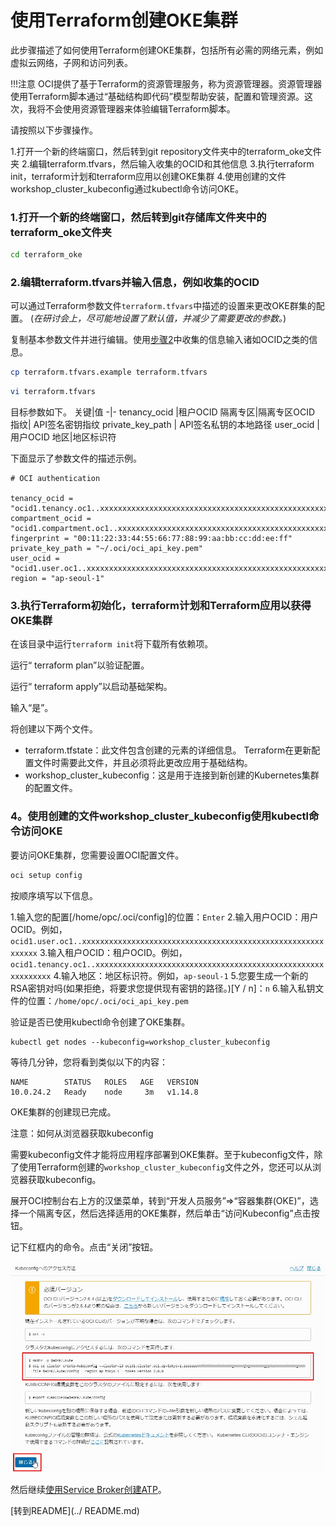 使用Terraform创建OKE集群
=====

此步骤描述了如何使用Terraform创建OKE集群，包括所有必需的网络元素，例如虚拟云网络，子网和访问列表。

!!!注意
    OCI提供了基于Terraform的资源管理服务，称为资源管理器。资源管理器使用Terraform脚本通过“基础结构即代码”模型帮助安装，配置和管理资源。这次，我将不会使用资源管理器来体验编辑Terraform脚本。

请按照以下步骤操作。

1.打开一个新的终端窗口，然后转到git repository文件夹中的terraform_oke文件夹
2.编辑terraform.tfvars，然后输入收集的OCID和其他信息
3.执行terraform init，terraform计划和terraform应用以创建OKE集群
4.使用创建的文件workshop_cluster_kubeconfig通过kubectl命令访问OKE。

### 1.打开一个新的终端窗口，然后转到git存储库文件夹中的terraform_oke文件夹

```sh
cd terraform_oke
```

### 2.编辑terraform.tfvars并输入信息，例如收集的OCID

可以通过Terraform参数文件`terraform.tfvars`中描述的设置来更改OKE群集的配置。 (*在研讨会上，尽可能地设置了默认值，并减少了需要更改的参数。*)

复制基本参数文件并进行编辑。使用[步骤2](WorkshopGuide200GatherInformation.md)中收集的信息输入诸如OCID之类的信息。

```sh
cp terraform.tfvars.example terraform.tfvars
```
```sh
vi terraform.tfvars
```

目标参数如下。
关键|值
-|-
tenancy_ocid |租户OCID
隔离专区|隔离专区OCID
指纹| API签名密钥指纹
private_key_path | API签名私钥的本地路径
user_ocid |用户OCID
地区|地区标识符

下面显示了参数文件的描述示例。

```属性
# OCI authentication

tenancy_ocid = "ocid1.tenancy.oc1..xxxxxxxxxxxxxxxxxxxxxxxxxxxxxxxxxxxxxxxxxxxxxxxxxxxxxxxxxxxx"
compartment_ocid = "ocid1.compartment.oc1..xxxxxxxxxxxxxxxxxxxxxxxxxxxxxxxxxxxxxxxxxxxxxxxxxxxxxxxxxxxx"
fingerprint = "00:11:22:33:44:55:66:77:88:99:aa:bb:cc:dd:ee:ff"
private_key_path = "~/.oci/oci_api_key.pem"
user_ocid = "ocid1.user.oc1..xxxxxxxxxxxxxxxxxxxxxxxxxxxxxxxxxxxxxxxxxxxxxxxxxxxxxxxxxxxx"
region = "ap-seoul-1"
```

### 3.执行Terraform初始化，terraform计划和Terraform应用以获得OKE集群

在该目录中运行`terraform init`将下载所有依赖项。

运行“ terraform plan”以验证配置。

运行“ terraform apply”以启动基础架构。

输入“是”。

将创建以下两个文件。

+ terraform.tfstate：此文件包含创建的元素的详细信息。 Terraform在更新配置文件时需要此文件，并且必须将此更改应用于基础结构。
+ workshop_cluster_kubeconfig：这是用于连接到新创建的Kubernetes集群的配置文件。

### 4。使用创建的文件workshop_cluster_kubeconfig使用kubectl命令访问OKE

要访问OKE集群，您需要设置OCI配置文件。

```sh
oci setup config
```

按顺序填写以下信息。

1.输入您的配置[/home/opc/.oci/config]的位置：`Enter`
2.输入用户OCID：用户OCID。例如，`ocid1.user.oc1..xxxxxxxxxxxxxxxxxxxxxxxxxxxxxxxxxxxxxxxxxxxxxxxxxxxxxxxxxxxx`
3.输入租户OCID：租户OCID。例如，`ocid1.tenancy.oc1..xxxxxxxxxxxxxxxxxxxxxxxxxxxxxxxxxxxxxxxxxxxxxxxxxxxxxxxxxxxx`
4.输入地区：地区标识符。例如，`ap-seoul-1`
5.您要生成一个新的RSA密钥对吗(如果拒绝，将要求您提供现有密钥的路径。)[Y / n]：`n`
6.输入私钥文件的位置：`/home/opc/.oci/oci_api_key.pem`



验证是否已使用kubectl命令创建了OKE集群。

```
kubectl get nodes --kubeconfig=workshop_cluster_kubeconfig
```

等待几分钟，您将看到类似以下的内容：

```
NAME        STATUS   ROLES   AGE   VERSION
10.0.24.2   Ready    node     3m   v1.14.8
```

OKE集群的创建现已完成。

注意：如何从浏览器获取kubeconfig

需要kubeconfig文件才能将应用程序部署到OKE集群。至于kubeconfig文件，除了使用Terraform创建的`workshop_cluster_kubeconfig`文件之外，您还可以从浏览器获取kubeconfig。

展开OCI控制台右上方的汉堡菜单，转到“开发人员服务”⇒“容器集群(OKE)”，选择一个隔离专区，然后选择适用的OKE集群，然后单击“访问Kubeconfig”点击按钮。

记下红框内的命令。点击“关闭”按钮。

![](images/1220.jpg)

然后继续[使用Service Broker创建ATP](WorkshopGuide600ProvisionATPDatabase.md)。

[转到README](../ README.md)